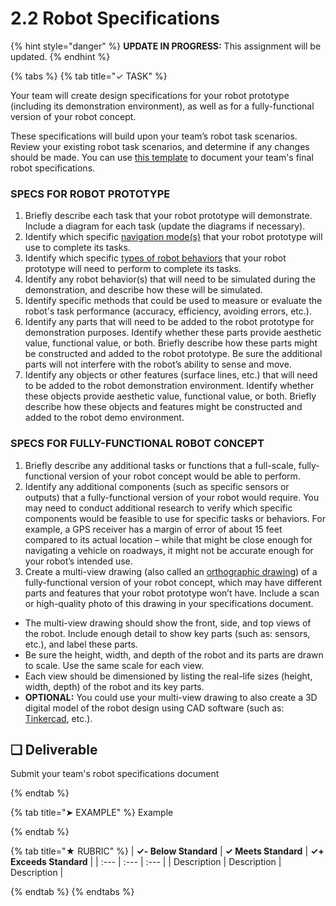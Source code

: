 # 2.2 Robot Specifications

{% hint style="danger" %}
**UPDATE IN PROGRESS:** This assignment will be updated.
{% endhint %}

{% tabs %}
{% tab title="✓ TASK" %}

Your team will create design specifications for your robot prototype \(including its demonstration environment\), as well as for a fully-functional version of your robot concept.

These specifications will build upon your team’s robot task scenarios. Review your existing robot task scenarios, and determine if any changes should be made. You can use [this template](https://drive.google.com/open?id=1tK8MlYiteU9xbp79sl2Vyf3QP6dMXMHNyP2PRwS0gmw) to document your team's final robot specifications.

### SPECS FOR ROBOT PROTOTYPE

1. Briefly describe each task that your robot prototype will demonstrate. Include a diagram for each task \(update the diagrams if necessary\).
2. Identify which specific [navigation mode\(s\)](https://docs.idew.org/code-robotics/references/navigation-modes) that your robot prototype will use to complete its tasks.
3. Identify which specific [types of robot behaviors](https://docs.idew.org/code-robotics/references/robot-behaviors#types-of-robot-behaviors) that your robot prototype will need to perform to complete its tasks.
4. Identify any robot behavior\(s\) that will need to be simulated during the demonstration, and describe how these will be simulated.
5. Identify specific methods that could be used to measure or evaluate the robot's task performance \(accuracy, efficiency, avoiding errors, etc.\).
6. Identify any parts that will need to be added to the robot prototype for demonstration purposes. Identify whether these parts provide aesthetic value, functional value, or both. Briefly describe how these parts might be constructed and added to the robot prototype. Be sure the additional parts will not interfere with the robot’s ability to sense and move.
7. Identify any objects or other features \(surface lines, etc.\) that will need to be added to the robot demonstration environment. Identify whether these objects provide aesthetic value, functional value, or both. Briefly describe how these objects and features might be constructed and added to the robot demo environment.

### SPECS FOR FULLY-FUNCTIONAL ROBOT CONCEPT

1. Briefly describe any additional tasks or functions that a full-scale, fully-functional version of your robot concept would be able to perform.
2. Identify any additional components \(such as specific sensors or outputs\) that a fully-functional version of your robot would require.  You may need to conduct additional research to verify which specific components would be feasible to use for specific tasks or behaviors. For example, a GPS receiver has a margin of error of about 15 feet compared to its actual location – while that might be close enough for navigating a vehicle on roadways, it might not be accurate enough for your robot’s intended use.
3. Create a multi-view drawing \(also called an [orthographic drawing](http://www.technologystudent.com/prddes1/orthogrp1.html)\) of a fully-functional version of your robot concept, which may have different parts and features that your robot prototype won’t have. Include a scan or high-quality photo of this drawing in your specifications document.
  * The multi-view drawing should show the front, side, and top views of the robot. Include enough detail to show key parts \(such as: sensors, etc.\), and label these parts.
  * Be sure the height, width, and depth of the robot and its parts are drawn to scale. Use the same scale for each view.
  * Each view should be dimensioned by listing the real-life sizes (height, width, depth) of the robot and its key parts.
  * **OPTIONAL:**  You could use your multi-view drawing to also create a 3D digital model of the robot design using CAD software \(such as:  [Tinkercad](https://www.tinkercad.com/), etc.\).

## **❏ Deliverable**

Submit your team's robot specifications document

{% endtab %}

{% tab title="➤ EXAMPLE" %}
Example

{% endtab %}

{% tab title="★ RUBRIC" %}
| **✓- Below Standard** | **✓ Meets Standard** | **✓+ Exceeds Standard** |
| :--- | :--- | :--- |
| Description | Description | Description |

{% endtab %}
{% endtabs %}
